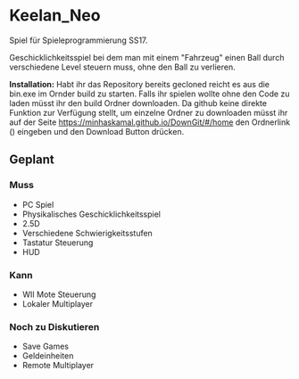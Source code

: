 # Keelan_Neo

Spiel für Spieleprogrammierung SS17.

Geschicklichkeitsspiel bei dem man mit einem "Fahrzeug" einen Ball durch verschiedene Level steuern muss, ohne den Ball zu verlieren. 

**Installation:**
Habt ihr das Repository bereits gecloned reicht es aus die bin.exe im Ornder build zu starten. Falls ihr spielen wollte ohne den Code zu laden müsst ihr den build Ordner downloaden. Da github keine direkte Funktion zur Verfügung stellt, um einzelne Ordner zu downloaden müsst ihr auf der Seite https://minhaskamal.github.io/DownGit/#/home den Ordnerlink () eingeben und den Download Button drücken.

## Geplant
### Muss
- PC Spiel
- Physikalisches Geschicklichkeitsspiel
- 2.5D
- Verschiedene Schwierigkeitsstufen
- Tastatur Steuerung
- HUD

### Kann
- WII Mote Steuerung
- Lokaler Multiplayer

### Noch zu Diskutieren
- Save Games
- Geldeinheiten
- Remote Multiplayer
